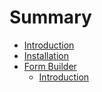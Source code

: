 # Summary

* [Introduction](README.md)
* [Installation](chapter1.md)
* [Form Builder](form_builder.md)
   * [Introduction](form-builder-introduction.md)

